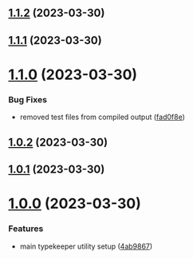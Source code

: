 ## [1.1.2](https://github.com/laurencestokes/typekeeper/compare/v1.1.1...v1.1.2) (2023-03-30)



## [1.1.1](https://github.com/laurencestokes/typekeeper/compare/v1.1.0...v1.1.1) (2023-03-30)



# [1.1.0](https://github.com/laurencestokes/typekeeper/compare/v1.0.2...v1.1.0) (2023-03-30)


### Bug Fixes

* removed test files from compiled output ([fad0f8e](https://github.com/laurencestokes/typekeeper/commit/fad0f8e27db132f4de4f0861d5f3ed7efa6f12fd))



## [1.0.2](https://github.com/laurencestokes/typekeeper/compare/v1.0.1...v1.0.2) (2023-03-30)



## [1.0.1](https://github.com/laurencestokes/typekeeper/compare/v1.0.0...v1.0.1) (2023-03-30)



# [1.0.0](https://github.com/laurencestokes/typekeeper/compare/4ab9867417ddc1c2fff82222ebfb09901f246c6b...v1.0.0) (2023-03-30)


### Features

* main typekeeper utility setup ([4ab9867](https://github.com/laurencestokes/typekeeper/commit/4ab9867417ddc1c2fff82222ebfb09901f246c6b))



